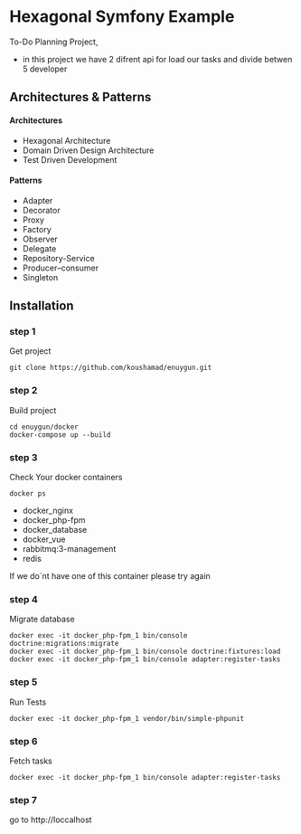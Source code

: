 # Hexagonal Symfony Example

To-Do Planning Project,
- in this project we have 2 difrent api for load our tasks and divide betwen 5 developer

## Architectures & Patterns

#### Architectures
- Hexagonal Architecture
- Domain Driven Design Architecture
- Test Driven Development

#### Patterns
- Adapter
- Decorator
- Proxy
- Factory
- Observer
- Delegate
- Repository-Service
- Producer–consumer
- Singleton


## Installation

### step 1
Get project
```shell script
git clone https://github.com/koushamad/enuygun.git
```

### step 2
Build project
```shell script
cd enuygun/docker
docker-compose up --build
```

### step 3
Check Your docker containers
```shell script
docker ps
```
- docker_nginx
- docker_php-fpm
- docker_database
- docker_vue
- rabbitmq:3-management
- redis

If we do`nt have one of this container please try again

### step 4
Migrate database
```shell script
docker exec -it docker_php-fpm_1 bin/console doctrine:migrations:migrate 
docker exec -it docker_php-fpm_1 bin/console doctrine:fixtures:load
docker exec -it docker_php-fpm_1 bin/console adapter:register-tasks
```

### step 5
Run Tests
```shell script
docker exec -it docker_php-fpm_1 vendor/bin/simple-phpunit
```

### step 6
Fetch tasks
```shell script
docker exec -it docker_php-fpm_1 bin/console adapter:register-tasks
```

### step 7
go to http://loccalhost
